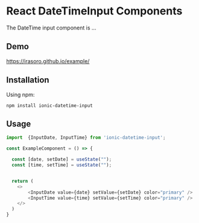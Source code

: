 # React DateTimeInput Components

The DateTime input component is ...

## Demo

https://irasoro.github.io/example/

## Installation
Using npm:

```shell
npm install ionic-datetime-input
```

## Usage

```js
import  {InputDate, InputTime} from 'ionic-datetime-input';

const ExampleComponent = () => {

  const [date, setDate] = useState("");
  const [time, setTime] = useState("");


  return (
    <>
        <InputDate value={date} setValue={setDate} color="primary" />
        <InputTime value={time} setValue={setTime} color="primary" />
    </>
  )
}
```
